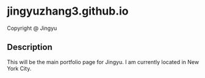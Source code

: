 # jingyuzhang3.github.io

 Copyright @ Jingyu
 
## Description

This will be the main portfolio page for Jingyu. I am currently located in New York City.
